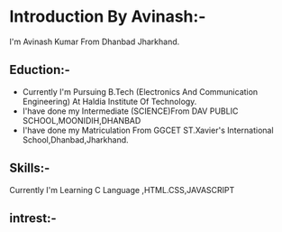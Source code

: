
# Introduction By Avinash:-

I'm Avinash Kumar From Dhanbad Jharkhand.

## Eduction:-

- Currently I'm Pursuing B.Tech (Electronics And Communication Engineering) At Haldia Institute Of Technology.
- I'have done my Intermediate (SCIENCE)From DAV PUBLIC SCHOOL,MOONIDIH,DHANBAD
- I'have done my Matriculation From GGCET ST.Xavier's International School,Dhanbad,Jharkhand.

## Skills:-

Currently I'm Learning C Language ,HTML.CSS,JAVASCRIPT
## intrest:-
